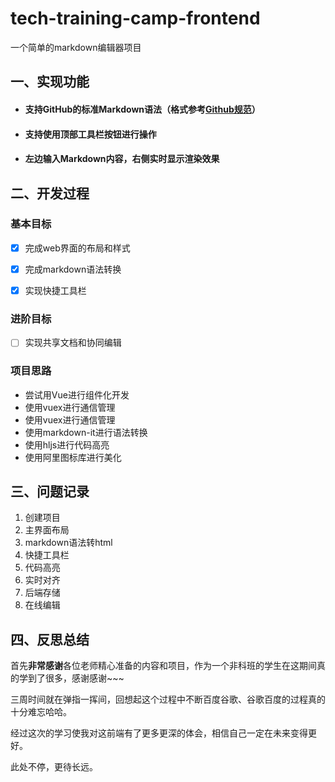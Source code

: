 # tech-training-camp-frontend

一个简单的markdown编辑器项目

## 一、实现功能

- #### **支持GitHub的标准Markdown语法**（格式参考[Github规范](https://github.github.com/gfm/)）

- #### **支持使用顶部工具栏按钮进行操作**

- #### **左边输入Markdown内容，右侧实时显示渲染效果**

## 二、开发过程

### 基本目标

- [X]  完成web界面的布局和样式

- [X]  完成markdown语法转换

- [X]  实现快捷工具栏

### 进阶目标

- [ ] 实现共享文档和协同编辑

### 项目思路

- 	尝试用Vue进行组件化开发
- 	使用vuex进行通信管理
- 	使用vuex进行通信管理
- 	使用markdown-it进行语法转换
- 	使用hljs进行代码高亮
- 	使用阿里图标库进行美化

## 三、问题记录

1. 创建项目
2. 主界面布局
3. markdown语法转html
4. 快捷工具栏
5. 代码高亮
6. 实时对齐
7. 后端存储
8. 在线编辑

## 四、反思总结

首先**非常感谢**各位老师精心准备的内容和项目，作为一个非科班的学生在这期间真的学到了很多，感谢感谢~~~

三周时间就在弹指一挥间，回想起这个过程中不断百度谷歌、谷歌百度的过程真的十分难忘哈哈。

经过这次的学习使我对这前端有了更多更深的体会，相信自己一定在未来变得更好。

此处不停，更待长远。
